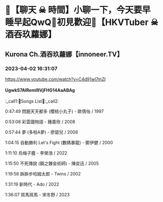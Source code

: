 # 💜【聊天 ☠ 時間】小聊一下，今天要早睡早起QwQ🖤初見歡迎💜【HKVTuber ☠ 酒吞玖蘿娜】

## Kurona Ch.酒吞玖蘿娜【innoneer.TV】

### 2023-04-02 16:31:07

https://www.youtube.com/watch?v=C4d91wl7mZI

#### UgwkS7AIRemI9VjFHG14AaABAg

:_call1:💜Songs List🖤:_call2:

0:47:49 問題天天都多 (櫻桃小丸子) - 歐倩怡 / 1997

0:53:08 彩雲國物語 - 鍾嘉欣 / 2008

0:57:44 夢 (多啦A夢) - 廖碧兒 / 2008

1:04:15 自動勝利 Let's Fight (數碼暴龍) - 鄭伊健 / 2000

1:11:10 烏梅子醬 - 李榮浩 / 2022

1:15:50 不死傳說 (鋼之鍊金術師) - 陳奕迅 / 2005

1:19:58 跅跅步哈姆太郎 - Twins / 2002

1:31:19 新時代 - Ado / 2022

1:36:07 斑馬斑馬 - 宋冬野 / 2023

